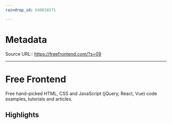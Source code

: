 ```yaml
---
raindrop_id: 640816571

---
```


# Metadata
Source URL:: https://freefrontend.com/?s=09


---
# Free Frontend

Free hand-picked HTML, CSS and JavaScript (jQuery, React, Vue) code examples, tutorials and articles.

## Highlights
